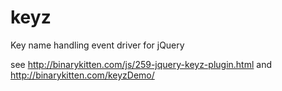 # keyz
Key name handling event driver for jQuery

see http://binarykitten.com/js/259-jquery-keyz-plugin.html and http://binarykitten.com/keyzDemo/
